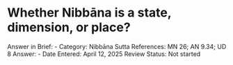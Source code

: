 # Whether Nibbāna is a state, dimension, or place?

Answer in Brief: -
 Category: Nibbāna
Sutta References: MN 26; AN 9.34; UD 8
Answer: -
Date Entered: April 12, 2025
Review Status: Not started
